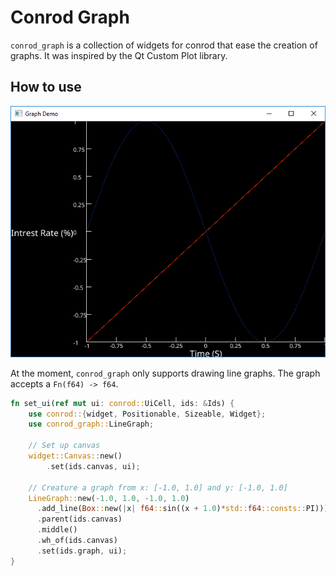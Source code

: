 # Conrod Graph

`conrod_graph` is a collection of widgets for conrod that ease the creation of graphs. It was inspired by the Qt Custom Plot library.

## How to use

![Screenshot of application with graph](images/screenshot_01.png)

At the moment, `conrod_graph` only supports drawing line graphs. The graph accepts a `Fn(f64) -> f64`.

```Rust
fn set_ui(ref mut ui: conrod::UiCell, ids: &Ids) {
    use conrod::{widget, Positionable, Sizeable, Widget};
    use conrod_graph::LineGraph;

    // Set up canvas
    widget::Canvas::new()
        .set(ids.canvas, ui);

    // Creature a graph from x: [-1.0, 1.0] and y: [-1.0, 1.0]
    LineGraph::new(-1.0, 1.0, -1.0, 1.0)
      .add_line(Box::new(|x| f64::sin((x + 1.0)*std::f64::consts::PI)))
      .parent(ids.canvas)
      .middle()
      .wh_of(ids.canvas)
      .set(ids.graph, ui);
}
```
